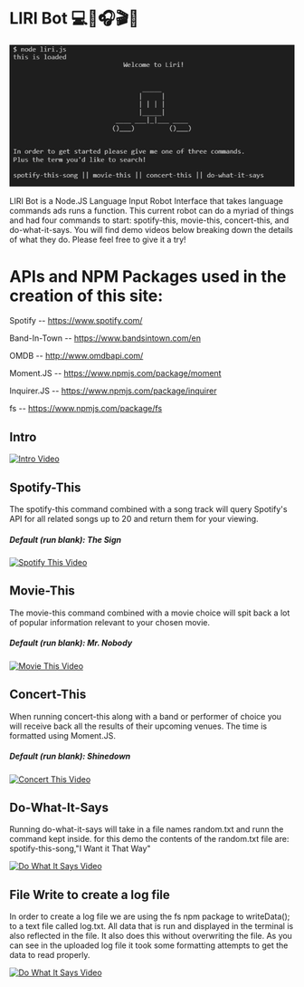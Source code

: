 # LIRI Bot :computer::microphone::headphones::clapper::floppy_disk:
![LIRI_Bot Pic](liribot.PNG)

LIRI Bot is a Node.JS Language Input Robot Interface that takes language commands ads runs a function. This current robot can do a myriad of things and had four commands to start: spotify-this, movie-this, concert-this, and do-what-it-says. You will find demo videos below breaking down the details of what they do. Please feel free to give it a try!


# APIs and NPM Packages used in the creation of this site:

Spotify -- https://www.spotify.com/

Band-In-Town -- https://www.bandsintown.com/en

OMDB -- http://www.omdbapi.com/

Moment.JS -- https://www.npmjs.com/package/moment

Inquirer.JS -- https://www.npmjs.com/package/inquirer

fs -- https://www.npmjs.com/package/fs


## Intro 

[![Intro Video](http://img.youtube.com/vi/YgwV22wvXxY/0.jpg)](http://www.youtube.com/watch?v=YgwV22wvXxY)



## Spotify-This
The spotify-this command combined with a song track will query Spotify's API for all related songs up to 20 and return them for your viewing.

##### <i>Default (run blank): The Sign </i>

[![Spotify This Video](http://img.youtube.com/vi/z4pn09KQCRI/0.jpg)](http://www.youtube.com/watch?v=z4pn09KQCRI)



## Movie-This

The movie-this command combined with a movie choice will spit back a lot of popular information relevant to your chosen movie.

##### <i>Default (run blank): Mr. Nobody</i>

[![Movie This Video](http://img.youtube.com/vi/U8Zh1yWwQ70/0.jpg)](http://www.youtube.com/watch?v=U8Zh1yWwQ70)



## Concert-This

When running concert-this along with a band or performer of choice you will receive back all the results of their upcoming venues. The time is formatted using Moment.JS.

##### <i>Default (run blank): Shinedown</i>

[![Concert This Video](http://img.youtube.com/vi/bn7m2P4zm1o/0.jpg)](http://www.youtube.com/watch?v=bn7m2P4zm1o)



## Do-What-It-Says

Running do-what-it-says will take in a file names random.txt and runn the command kept inside. for this demo the contents of the random.txt file are: spotify-this-song,"I Want it That Way"

[![Do What It Says Video](http://img.youtube.com/vi/pSDE4_URXXs/0.jpg)](http://www.youtube.com/watch?v=pSDE4_URXXs)



## File Write to create a log file

In order to create a log file we are using the fs npm package to writeData(); to a text file called log.txt. All data that is run and displayed in the terminal is also reflected in the file. It also does this without overwriting the file. As you can see in the uploaded log file it took some formatting attempts to get the data to read properly.

[![Do What It Says Video](http://img.youtube.com/vi/4NqoqDAivEo/0.jpg)](http://www.youtube.com/watch?v=4NqoqDAivEo)
